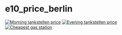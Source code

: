 # e10_price_berlin

[![Morning tankstellen price](https://github.com/JeanneDuPre/e10_price_berlin/actions/workflows/morning.yml/badge.svg)](https://github.com/JeanneDuPre/e10_price_berlin/actions/workflows/morning.yml)
[![Evening tankstellen price](https://github.com/JeanneDuPre/e10_price_berlin/actions/workflows/evening.yml/badge.svg)](https://github.com/JeanneDuPre/e10_price_berlin/actions/workflows/evening.yml)
[![Cheapest gas station](https://github.com/JeanneDuPre/e10_price_berlin/actions/workflows/cheapest_gas_station.yml/badge.svg)](https://github.com/JeanneDuPre/e10_price_berlin/actions/workflows/cheapest_gas_station.yml)
